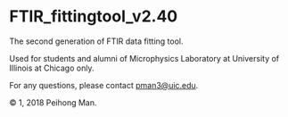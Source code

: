 # FTIR_fittingtool_v2.40
The second generation of FTIR data fitting tool. 

Used for students and alumni of Microphysics Laboratory at University of Illinois at Chicago only. 

For any questions, please contact pman3@uic.edu.

© 1, 2018 Peihong Man.
